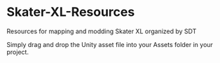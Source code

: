 # Skater-XL-Resources
Resources for mapping and modding Skater XL organized by SDT

Simply drag and drop the Unity asset file into your Assets folder in your project.
